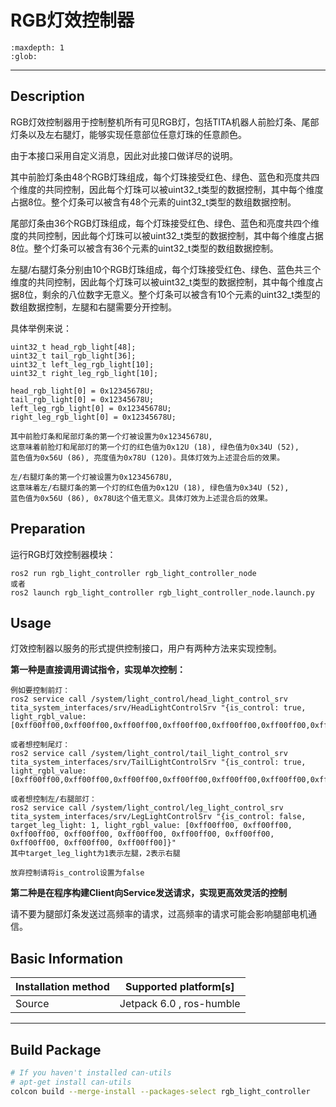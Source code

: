 # RGB灯效控制器

```{toctree}
:maxdepth: 1
:glob:
```
------
## Description
RGB灯效控制器用于控制整机所有可见RGB灯，包括TITA机器人前脸灯条、尾部灯条以及左右腿灯，能够实现任意部位任意灯珠的任意颜色。

由于本接口采用自定义消息，因此对此接口做详尽的说明。

其中前脸灯条由48个RGB灯珠组成，每个灯珠接受红色、绿色、蓝色和亮度共四个维度的共同控制，因此每个灯珠可以被uint32_t类型的数据控制，其中每个维度占据8位。整个灯条可以被含有48个元素的uint32_t类型的数组数据控制。

尾部灯条由36个RGB灯珠组成，每个灯珠接受红色、绿色、蓝色和亮度共四个维度的共同控制，因此每个灯珠可以被uint32_t类型的数据控制，其中每个维度占据8位。整个灯条可以被含有36个元素的uint32_t类型的数组数据控制。

左腿/右腿灯条分别由10个RGB灯珠组成，每个灯珠接受红色、绿色、蓝色共三个维度的共同控制，因此每个灯珠可以被uint32_t类型的数据控制，其中每个维度占据8位，剩余的八位数字无意义。整个灯条可以被含有10个元素的uint32_t类型的数组数据控制，左腿和右腿需要分开控制。

具体举例来说：
```
uint32_t head_rgb_light[48];
uint32_t tail_rgb_light[36];
uint32_t left_leg_rgb_light[10];
uint32_t right_leg_rgb_light[10];

head_rgb_light[0] = 0x12345678U;
tail_rgb_light[0] = 0x12345678U;
left_leg_rgb_light[0] = 0x12345678U;
right_leg_rgb_light[0] = 0x12345678U;

其中前脸灯条和尾部灯条的第一个灯被设置为0x12345678U, 
这意味着前脸灯和尾部灯的第一个灯的红色值为0x12U (18), 绿色值为0x34U (52), 
蓝色值为0x56U (86), 亮度值为0x78U (120)。具体灯效为上述混合后的效果。

左/右腿灯条的第一个灯被设置为0x12345678U,
这意味着左/右腿灯条的第一个灯的红色值为0x12U (18), 绿色值为0x34U (52),
蓝色值为0x56U (86), 0x78U这个值无意义。具体灯效为上述混合后的效果。
```

## Preparation

运行RGB灯效控制器模块：
```
ros2 run rgb_light_controller rgb_light_controller_node 
或者
ros2 launch rgb_light_controller rgb_light_controller_node.launch.py
```

## Usage
灯效控制器以服务的形式提供控制接口，用户有两种方法来实现控制。

**第一种是直接调用调试指令，实现单次控制：**
```
例如要控制前灯：
ros2 service call /system/light_control/head_light_control_srv tita_system_interfaces/srv/HeadLightControlSrv "{is_control: true, light_rgbl_value: [0xff00ff00,0xff00ff00,0xff00ff00,0xff00ff00,0xff00ff00,0xff00ff00,0xff00ff00,0xff00ff00,0xff00ff00,0xff00ff00,0xff00ff00,0xff00ff00,0xff00ff00,0xff00ff00,0xff00ff00,0xff00ff00,0xff00ff00,0xff00ff00,0xff00ff00,0xff00ff00,0xff00ff00,0xff00ff00,0xff00ff00,0xff00ff00,0xff00ff00,0xff00ff00,0xff00ff00,0xff00ff00,0xff00ff00,0xff00ff00,0xff00ff00,0xff00ff00,0xff00ff00,0xff00ff00,0xff00ff00,0xff00ff00,0xff00ff00,0xff00ff00,0xff00ff00,0xff00ff00,0xff00ff00,0xff00ff00,0xff00ff00,0xff00ff00,0xff00ff00,0xff00ff00,0xff00ff00,0xff00ff00]}"

或者想控制尾灯：
ros2 service call /system/light_control/tail_light_control_srv tita_system_interfaces/srv/TailLightControlSrv "{is_control: true, light_rgbl_value: [0xff00ff00,0xff00ff00,0xff00ff00,0xff00ff00,0xff00ff00,0xff00ff00,0xff00ff00,0xff00ff00,0xff00ff00,0xff00ff00,0xff00ff00,0xff00ff00,0xff00ff00,0xff00ff00,0xff00ff00,0xff00ff00,0xff00ff00,0xff00ff00,0xff00ff00,0xff00ff00,0xff00ff00,0xff00ff00,0xff00ff00,0xff00ff00,0xff00ff00,0xff00ff00,0xff00ff00,0xff00ff00,0xff00ff00,0xff00ff00,0xff00ff00,0xff00ff00,0xff00ff00,0xff00ff00,0xff00ff00,0xff00ff00]}" 

或者想控制左/右腿部灯：
ros2 service call /system/light_control/leg_light_control_srv tita_system_interfaces/srv/LegLightControlSrv "{is_control: false, target_leg_light: 1, light_rgbl_value: [0xff00ff00, 0xff00ff00, 0xff00ff00, 0xff00ff00, 0xff00ff00, 0xff00ff00, 0xff00ff00, 0xff00ff00, 0xff00ff00, 0xff00ff00]}"
其中target_leg_light为1表示左腿，2表示右腿

放弃控制请将is_control设置为false
```
**第二种是在程序构建Client向Service发送请求，实现更高效灵活的控制**

请不要为腿部灯条发送过高频率的请求，过高频率的请求可能会影响腿部电机通信。

## Basic Information

| Installation method | Supported platform[s]    |
| ------------------- | ------------------------ |
| Source              | Jetpack 6.0 , ros-humble |

------




## Build Package

```bash
# If you haven't installed can-utils
# apt-get install can-utils
colcon build --merge-install --packages-select rgb_light_controller 
